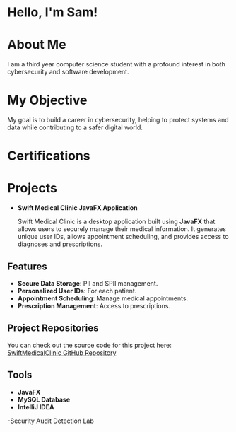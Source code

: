 # Hello, I'm Sam!

# About Me
I am a third year computer science student with a profound interest in both cybersecurity and software development.

# My Objective
My goal is to build a career in cybersecurity, helping to protect systems and data while contributing to a safer digital world.

# Certifications


# Projects

+ **Swift Medical Clinic JavaFX Application**

  Swift Medical Clinic is a desktop application built using **JavaFX** that allows users to securely manage their medical information. It generates unique user IDs, allows appointment scheduling, and provides access to diagnoses and prescriptions.

## Features
- **Secure Data Storage**: PII and SPII management.
- **Personalized User IDs**: For each patient.
- **Appointment Scheduling**: Manage medical appointments.
- **Prescription Management**: Access to prescriptions.

## Project Repositories
You can check out the source code for this project here:  
[SwiftMedicalClinic GitHub Repository](https://github.com/loweizi/SwiftMedicalClinic)

## Tools
- **JavaFX**  
- **MySQL Database**  
- **IntelliJ IDEA**



-Security Audit Detection Lab






<!--
**sahorro8/sahorro8** is a ✨ _special_ ✨ repository because its `README.md` (this file) appears on your GitHub profile.

Here are some ideas to get you started:

- 🔭 I’m currently working on ...
- 🌱 I’m currently learning ...
- 👯 I’m looking to collaborate on ...
- 🤔 I’m looking for help with ...
- 💬 Ask me about ...
- 📫 How to reach me: ...
- 😄 Pronouns: ...
- ⚡ Fun fact: ...
-->
